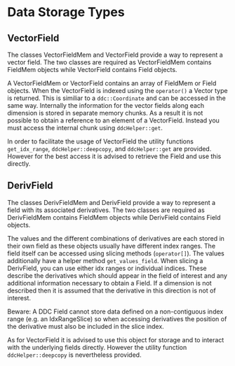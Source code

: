 # Data Storage Types

## VectorField

The classes VectorFieldMem and VectorField provide a way to represent a vector field. The two classes are required as VectorFieldMem contains FieldMem objects while VectorField contains Field objects.

A VectorFieldMem or VectorField contains an array of FieldMem or Field objects. When the VectorField is indexed using the `operator()` a Vector type is returned. This is similiar to a `ddc::Coordinate` and can be accessed in the same way.
Internally the information for the vector fields along each dimension is stored in separate memory chunks. As a result it is not possible to obtain a reference to an element of a VectorField. Instead you must access the internal chunk using `ddcHelper::get`.

In order to facilitate the usage of VectorField the utility functions `get_idx_range`, `ddcHelper::deepcopy`, and `ddcHelper::get` are provided. However for the best access it is advised to retrieve the Field and use this directly.


## DerivField

The classes DerivFieldMem and DerivField provide a way to represent a field with its associated derivatives. The two classes are required as DerivFieldMem contains FieldMem objects while DerivField contains Field objects.

The values and the different combinations of derivatives are each stored in their own field as these objects usually have different index ranges. The field itself can be accessed using slicing methods (`operator[]`). The values additionally have a helper method `get_values_field`.
When slicing a DerivField, you can use either idx ranges or individual indices. These describe the derivatives which should appear in the field of interest and any additional information necessary to obtain a Field. If a dimension is not described then it is assumed that the derivative in this direction is not of interest.

Beware: A DDC Field cannot store data defined on a non-contiguous index range (e.g. an IdxRangeSlice) so when accessing derivatives the position of the derivative must also be included in the slice index.

As for VectorField it is advised to use this object for storage and to interact with the underlying fields directly. However the utility function `ddcHelper::deepcopy` is nevertheless provided.
